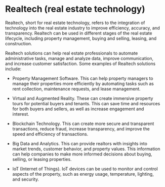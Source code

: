 # Realtech (real estate technology)

Realtech, short for real estate technology, refers to the integration of technology into the real estate industry to improve efficiency, accuracy, and transparency. Realtech can be used in different stages of the real estate lifecycle, including property management, buying and selling, leasing, and construction.

Realtech solutions can help real estate professionals to automate administrative tasks, manage and analyze data, improve communication, and increase customer satisfaction. Some examples of Realtech solutions include:

* Property Management Software. This can help property managers to manage their properties more efficiently by automating tasks such as rent collection, maintenance requests, and lease management.

* Virtual and Augmented Reality. These can create immersive property tours for potential buyers and tenants. This can save time and resources for both buyers and sellers, as well as increase engagement and interest.

* Blockchain Technology. This can create more secure and transparent transactions, reduce fraud, increase transparency, and improve the speed and efficiency of transactions.

* Big Data and Analytics. This can provide realtors with insights into market trends, customer behavior, and property values. This information can help companies to make more informed decisions about buying, selling, or leasing properties.

* IoT (Internet of Things). IoT devices can be used to monitor and control aspects of the property, such as energy usage, temperature, lighting, and security.

